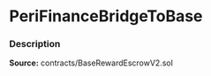# PeriFinanceBridgeToBase

### Description <a id="description"></a>

**Source:** contracts/BaseRewardEscrowV2.sol

